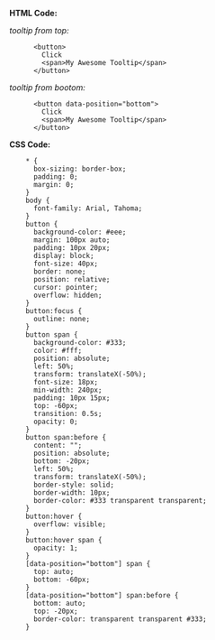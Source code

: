 __HTML Code:__

  _tooltip from top:_
  
          <button>
            Click
            <span>My Awesome Tooltip</span>
          </button>



 _tooltip from bootom:_

          <button data-position="bottom">
            Click
            <span>My Awesome Tooltip</span>
          </button>

__CSS Code:__

        * {
          box-sizing: border-box;
          padding: 0;
          margin: 0;
        }
        body {
          font-family: Arial, Tahoma;
        }
        button {
          background-color: #eee;
          margin: 100px auto;
          padding: 10px 20px;
          display: block;
          font-size: 40px;
          border: none;
          position: relative;
          cursor: pointer;
          overflow: hidden;
        }
        button:focus {
          outline: none;
        }
        button span {
          background-color: #333;
          color: #fff;
          position: absolute;
          left: 50%;
          transform: translateX(-50%);
          font-size: 18px;
          min-width: 240px;
          padding: 10px 15px;
          top: -60px;
          transition: 0.5s;
          opacity: 0;
        }
        button span:before {
          content: "";
          position: absolute;
          bottom: -20px;
          left: 50%;
          transform: translateX(-50%);
          border-style: solid;
          border-width: 10px;
          border-color: #333 transparent transparent;
        }
        button:hover {
          overflow: visible;
        }
        button:hover span {
          opacity: 1;
        }
        [data-position="bottom"] span {
          top: auto;
          bottom: -60px;
        }
        [data-position="bottom"] span:before {
          bottom: auto;
          top: -20px;
          border-color: transparent transparent #333;
        }
